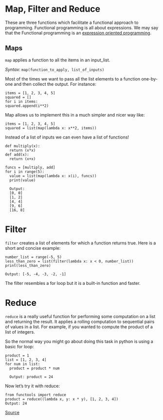 # Map, Filter and Reduce

These are three functions which facilitate a functional approach to programming.
Functional programming is all about expressions. We may say that the Functional programming is an [expression oriented programming](http://www.bogotobogo.com/python/python_fncs_map_filter_reduce.php).

## Maps
`map` applies a function to all the items in an input_list.

*Syntax*: `map(function_to_apply, list_of_inputs)`

Most of the times we want to pass all the list elements to a function one-by-one and then collect the output. For instance:

    items = [1, 2, 3, 4, 5]
    squared = []
    for i in items:
    squared.append(i**2)

Map allows us to implement this in a much simpler and nicer way like:

    items = [1, 2, 3, 4, 5]
    squared = list(map(lambda x: x**2, items))

Instead of a list of inputs we can even have a list of functions!

    def multiply(x):
      return (x*x)
    def add(x):
      return (x+x)

    funcs = [multiply, add]
    for i in range(5):
      value = list(map(lambda x: x(i), funcs))
      print(value)

      Output:
      [0, 0]
      [1, 2]
      [4, 4]
      [9, 6]
      [16, 8]

# Filter

`filter` creates a list of elements for which a function returns true. Here is a short and concise example:

    number_list = range(-5, 5)
    less_than_zero = list(filter(lambda x: x < 0, number_list))
    print(less_than_zero)

    Output: [-5, -4, -3, -2, -1]

The filter resembles a for loop but it is a built-in function and faster.

# Reduce

`reduce` is a really useful function for performing some computation on a list and returning the result.
It applies a rolling computation to sequential pairs of values in a list. For example, if you wanted to compute the product of a list of integers.

So the normal way you might go about doing this task in python is using a basic for loop:

    product = 1
    list = [1, 2, 3, 4]
    for num in list:
      product = product * num

      Output: product = 24

Now let’s try it with reduce:

    from functools import reduce
    product = reduce((lambda x, y: x * y), [1, 2, 3, 4])
    Output: 24


[Source](http://book.pythontips.com/en/latest/map_filter.html)
